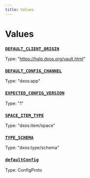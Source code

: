 ```yaml
---
title: Values
---
```

# Values 

### [`DEFAULT_CLIENT_ORIGIN`](https://github.com/dxos/dxos/blob/main/packages/sdk/client/src/packlets/client/config.ts#L10)
Type: "https://halo.dxos.org/vault.html"
### [`DEFAULT_CONFIG_CHANNEL`](https://github.com/dxos/dxos/blob/main/packages/sdk/client/src/packlets/client/config.ts#L7)
Type: "dxos:app"
### [`EXPECTED_CONFIG_VERSION`](https://github.com/dxos/dxos/blob/main/packages/sdk/client/src/packlets/client/config.ts#L12)
Type: "1"
### [`SPACE_ITEM_TYPE`](https://github.com/dxos/dxos/blob/main/packages/sdk/client/src/packlets/proxies/space-proxy.ts#L23)
Type: "dxos:item/space"
### [`TYPE_SCHEMA`]()
Type: "dxos:type/schema"
### [`defaultConfig`](https://github.com/dxos/dxos/blob/main/packages/sdk/client/src/packlets/client/config.ts#L14)
Type: ConfigProto